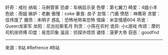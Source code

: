 奸奇：戒社
纳垢：马俐管家
恐虐：车祸启示录
色孽：第七翼刀
畸爱：4姐小羊
色欲：雨姐
嫉妒：老蒯
傲慢：coke
暴食: 良子
怠惰：门酱
愤怒：神鹰哥
贪婪：佳伟饿了
魔债：未明子
惑乱：恐怖地带来恐怖
情躁：米亚情感604
吊诡：Queen龙家军
龙阳：尼古拉斯茗月
刑灵：小陈在农村
诡异: 小c游戏
传颂：摩的司机徐师傅
印度：易克印象
温润：侦探许烦烦
谲怪：菠萝大帝
窃恶：goodfnd

---
來源：B站
#Refrence  #B站
